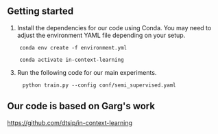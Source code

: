 
## Getting started


1. Install the dependencies for our code using Conda. You may need to adjust the environment YAML file depending on your setup.

```
    conda env create -f environment.yml
```
```
    conda activate in-context-learning
```
3. Run the following code for our main experiments.
```
     python train.py --config conf/semi_supervised.yaml
```
## Our code is based on Garg's work

https://github.com/dtsip/in-context-learning
